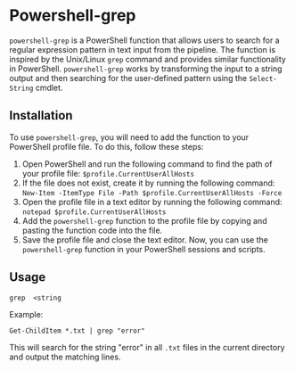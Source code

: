 # Powershell-grep

`powershell-grep` is a PowerShell function that allows users to search for a regular expression pattern in text input from the pipeline. The function is inspired by the Unix/Linux `grep` command and provides similar functionality in PowerShell. `powershell-grep` works by transforming the input to a string output and then searching for the user-defined pattern using the `Select-String` cmdlet.

## Installation

To use `powershell-grep`, you will need to add the function to your PowerShell profile file. To do this, follow these steps:

1. Open PowerShell and run the following command to find the path of your profile file:
   `$profile.CurrentUserAllHosts `
2. If the file does not exist, create it by running the following command:
   `New-Item -ItemType File -Path $profile.CurrentUserAllHosts -Force`
3. Open the profile file in a text editor by running the following command:
   `notepad $profile.CurrentUserAllHosts`
4. Add the `powershell-grep` function to the profile file by copying and pasting the function code into the file.
5. Save the profile file and close the text editor.
   Now, you can use the `powershell-grep` function in your PowerShell sessions and scripts.

## Usage

```
grep  <string
```

Example:

```
Get-ChildItem *.txt | grep "error"
```

This will search for the string "error" in all `.txt` files in the current directory and output the matching lines.
